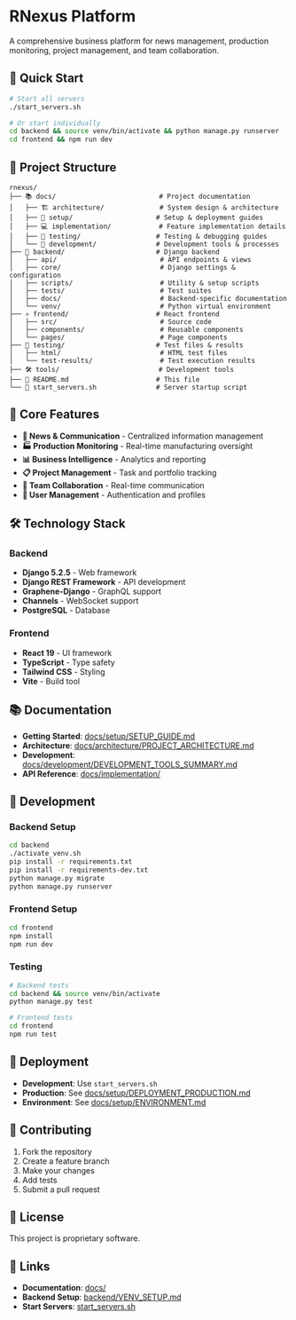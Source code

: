# RNexus Platform

A comprehensive business platform for news management, production monitoring, project management, and team collaboration.

## 🚀 Quick Start

```bash
# Start all servers
./start_servers.sh

# Or start individually
cd backend && source venv/bin/activate && python manage.py runserver
cd frontend && npm run dev
```

## 📁 Project Structure

```
rnexus/
├── 📚 docs/                          # Project documentation
│   ├── 🏗️ architecture/              # System design & architecture
│   ├── 🚀 setup/                     # Setup & deployment guides
│   ├── 💻 implementation/            # Feature implementation details
│   ├── 🧪 testing/                   # Testing & debugging guides
│   └── 🔧 development/               # Development tools & processes
├── 🐍 backend/                       # Django backend
│   ├── api/                          # API endpoints & views
│   ├── core/                         # Django settings & configuration
│   ├── scripts/                      # Utility & setup scripts
│   ├── tests/                        # Test suites
│   ├── docs/                         # Backend-specific documentation
│   └── venv/                         # Python virtual environment
├── ⚛️ frontend/                      # React frontend
│   ├── src/                          # Source code
│   ├── components/                   # Reusable components
│   └── pages/                        # Page components
├── 🧪 testing/                       # Test files & results
│   ├── html/                         # HTML test files
│   └── test-results/                 # Test execution results
├── 🛠️ tools/                         # Development tools
├── 📖 README.md                      # This file
└── 🚀 start_servers.sh               # Server startup script
```

## 🎯 Core Features

- **📰 News & Communication** - Centralized information management
- **🏭 Production Monitoring** - Real-time manufacturing oversight
- **📊 Business Intelligence** - Analytics and reporting
- **📋 Project Management** - Task and portfolio tracking
- **💬 Team Collaboration** - Real-time communication
- **👥 User Management** - Authentication and profiles

## 🛠️ Technology Stack

### Backend
- **Django 5.2.5** - Web framework
- **Django REST Framework** - API development
- **Graphene-Django** - GraphQL support
- **Channels** - WebSocket support
- **PostgreSQL** - Database

### Frontend
- **React 19** - UI framework
- **TypeScript** - Type safety
- **Tailwind CSS** - Styling
- **Vite** - Build tool

## 📚 Documentation

- **Getting Started**: [docs/setup/SETUP_GUIDE.md](docs/setup/SETUP_GUIDE.md)
- **Architecture**: [docs/architecture/PROJECT_ARCHITECTURE.md](docs/architecture/PROJECT_ARCHITECTURE.md)
- **Development**: [docs/development/DEVELOPMENT_TOOLS_SUMMARY.md](docs/development/DEVELOPMENT_TOOLS_SUMMARY.md)
- **API Reference**: [docs/implementation/](docs/implementation/)

## 🔧 Development

### Backend Setup
```bash
cd backend
./activate_venv.sh
pip install -r requirements.txt
pip install -r requirements-dev.txt
python manage.py migrate
python manage.py runserver
```

### Frontend Setup
```bash
cd frontend
npm install
npm run dev
```

### Testing
```bash
# Backend tests
cd backend && source venv/bin/activate
python manage.py test

# Frontend tests
cd frontend
npm run test
```

## 🚀 Deployment

- **Development**: Use `start_servers.sh`
- **Production**: See [docs/setup/DEPLOYMENT_PRODUCTION.md](docs/setup/DEPLOYMENT_PRODUCTION.md)
- **Environment**: See [docs/setup/ENVIRONMENT.md](docs/setup/ENVIRONMENT.md)

## 🤝 Contributing

1. Fork the repository
2. Create a feature branch
3. Make your changes
4. Add tests
5. Submit a pull request

## 📄 License

This project is proprietary software.

## 🔗 Links

- **Documentation**: [docs/](docs/)
- **Backend Setup**: [backend/VENV_SETUP.md](backend/VENV_SETUP.md)
- **Start Servers**: [start_servers.sh](start_servers.sh)
